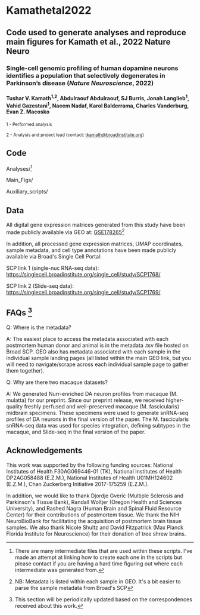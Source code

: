 # Kamathetal2022
## Code used to generate analyses and reproduce main figures for Kamath et al., 2022 Nature Neuro

### Single-cell genomic profiling of human dopamine neurons identifies a population that selectively degenerates in Parkinson’s disease (_Nature Neuroscience_, 2022)
#### Tushar V. Kamath<sup>1,2</sup>, Abdulraouf Abdulraouf, SJ Burris, Jonah Langlieb<sup>1</sup>, Vahid Gazestani<sup>1</sup>, Naeem Nadaf, Karol Balderrama, Charles Vanderburg, Evan Z. Macosko

<sup>1 -  Performed analysis</sup>

<sup>2 - Analysis and project lead (contact: tkamath@broadinstitute.org)</sup> 

## Code

Analyses/[^1]

Main_Figs/

Auxiliary_scripts/

## Data
All digital gene expression matrices generated from this study have been made publicly available via GEO at: [GSE178265](https://www.ncbi.nlm.nih.gov/geo/query/acc.cgi?acc=GSE178265)[^2]

[^1]: There are many intermediate files that are used within these scripts. I've made an attempt at linking how to create each one in the scripts but please contact if you are having a hard time figuring out where each intermediate was generated from.
[^2]: NB: Metadata is listed within each sample in GEO. It's a bit easier to parse the sample metadata from Broad's SCP

In addition, all processed gene expression matrices, UMAP coordinates, sample metadata, and cell type annotations have been made publicly available via Broad's Single Cell Portal:

SCP link 1 (single-nuc RNA-seq data): https://singlecell.broadinstitute.org/single_cell/study/SCP1768/


SCP link 2 (Slide-seq data): https://singlecell.broadinstitute.org/single_cell/study/SCP1769/

## FAQs  [^3]
[^3]: This section will be periodically updated based on the correspondences received about this work.

Q: Where is the metadata?

A: The easiest place to access the metadata associated with each postmortem human donor and animal is in the metadata .tsv file hosted on Broad SCP. GEO also has metadata associated with each sample in the individual sample landing pages (all listed within the main GEO link, but you will need to navigate/scrape across each individual sample page to gather them together).

Q: Why are there two macaque datasets?

A: We generated Nurr-enriched DA neuron profiles from macaque (M. mulatta) for our preprint. Since our preprint release, we received higher-quality freshly perfused and well-preserved macaque (M. fascicularis) midbrain specimens. These specimens were used to generate snRNA-seq profiles of DA neurons in the final version of the paper. The M. fascicularis snRNA-seq data was used for species integration, defining subtypes in the macaque, and Slide-seq in the final version of the paper.

## Acknowledgements
This work was supported by the following funding sources: National Institutes of Health F30AG069446-01 (TK), National Institutes of Health DP2AG058488 (E.Z.M.), National Institutes of Health U01MH124602 (E.Z.M.), Chan Zuckerberg Initiative 2017-175259 (E.Z.M.).

In addition, we would like to thank Djordje Gveric (Multiple Sclerosis and Parkinson's Tissue Bank), Randall Woltjer (Oregon Health and Sciences University), and Rashed Nagra (Human Brain and Spinal Fluid Resource Center) for their contributions of postmortem tissue. We thank the NIH NeuroBioBank for facilitating the acquisition of postmortem brain tissue samples. We also thank Nicole Shultz and David Fitzpatrick (Max Planck Florida Institute for Neuroscience) for their donation of tree shrew brains. 
